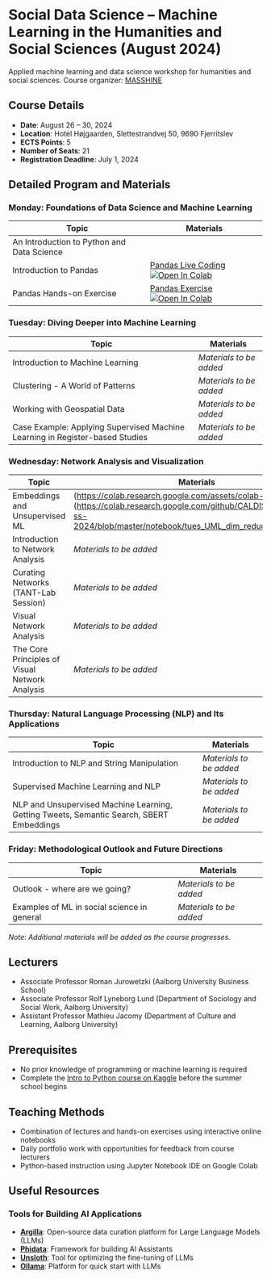 # Social Data Science – Machine Learning in the Humanities and Social Sciences (August 2024)

Applied machine learning and data science workshop for humanities and social sciences.
Course organizer: [MASSHINE](https://masshine.com)

## Course Details
- **Date**: August 26 – 30, 2024
- **Location**: Hotel Højgaarden, Slettestrandvej 50, 9690 Fjerritslev
- **ECTS Points**: 5
- **Number of Seats**: 21
- **Registration Deadline**: July 1, 2024

## Detailed Program and Materials

### Monday: Foundations of Data Science and Machine Learning

| Topic | Materials |
|-------|-----------|
| An Introduction to Python and Data Science |  |
| Introduction to Pandas | [Pandas Live Coding](https://github.com/CALDISS-AAU/sds-ss-2024/blob/master/notebook/intro-pandas_live-coding.ipynb) [![Open In Colab](https://colab.research.google.com/assets/colab-badge.svg)](https://colab.research.google.com/github/CALDISS-AAU/sds-ss-2024/blob/master/notebook/intro-pandas_live-coding.ipynb) |
| Pandas Hands-on Exercise | [Pandas Exercise](https://github.com/CALDISS-AAU/sds-ss-2024/blob/master/notebook/pandas_hands-on.ipynb) [![Open In Colab](https://colab.research.google.com/assets/colab-badge.svg)](https://colab.research.google.com/github/CALDISS-AAU/sds-ss-2024/blob/master/notebook/pandas_hands-on.ipynb) |


### Tuesday: Diving Deeper into Machine Learning

| Topic | Materials |
|-------|-----------|
| Introduction to Machine Learning| *Materials to be added* |
| Clustering - A World of Patterns | *Materials to be added* |
| Working with Geospatial Data | *Materials to be added* |
| Case Example: Applying Supervised Machine Learning in Register-based Studies | *Materials to be added* |

### Wednesday: Network Analysis and Visualization

| Topic | Materials |
|-------|-----------|
|Embeddings and Unsupervised ML | (https://colab.research.google.com/assets/colab-badge.svg)](https://colab.research.google.com/github/CALDISS-AAU/sds-ss-2024/blob/master/notebook/tues_UML_dim_reduction_RJ.ipynb) |
| Introduction to Network Analysis | *Materials to be added* |
| Curating Networks (TANT-Lab Session) | *Materials to be added* |
| Visual Network Analysis | *Materials to be added* |
| The Core Principles of Visual Network Analysis | *Materials to be added* |

### Thursday: Natural Language Processing (NLP) and Its Applications

| Topic | Materials |
|-------|-----------|
| Introduction to NLP and String Manipulation | *Materials to be added* |
| Supervised Machine Learning and NLP | *Materials to be added* |
| NLP and Unsupervised Machine Learning, Getting Tweets, Semantic Search, SBERT Embeddings | *Materials to be added* |

### Friday: Methodological Outlook and Future Directions

| Topic | Materials |
|-------|-----------|
| Outlook - where are we going? | *Materials to be added* |
| Examples of ML in social science in general | *Materials to be added* |

*Note: Additional materials will be added as the course progresses.*

## Lecturers
- Associate Professor Roman Jurowetzki (Aalborg University Business School)
- Associate Professor Rolf Lyneborg Lund (Department of Sociology and Social Work, Aalborg University)
- Assistant Professor Mathieu Jacomy (Department of Culture and Learning, Aalborg University)

## Prerequisites
- No prior knowledge of programming or machine learning is required
- Complete the [Intro to Python course on Kaggle](https://www.kaggle.com/learn/python) before the summer school begins

## Teaching Methods
- Combination of lectures and hands-on exercises using interactive online notebooks
- Daily portfolio work with opportunities for feedback from course lecturers
- Python-based instruction using Jupyter Notebook IDE on Google Colab

## Useful Resources

### Tools for Building AI Applications

- **[Argilla](https://argilla.io/)**: Open-source data curation platform for Large Language Models (LLMs)
- **[Phidata](https://www.phidata.com/)**: Framework for building AI Assistants
- **[Unsloth](https://unsloth.ai/)**: Tool for optimizing the fine-tuning of LLMs
- **[Ollama](https://ollama.com)**: Platform for quick start with LLMs
